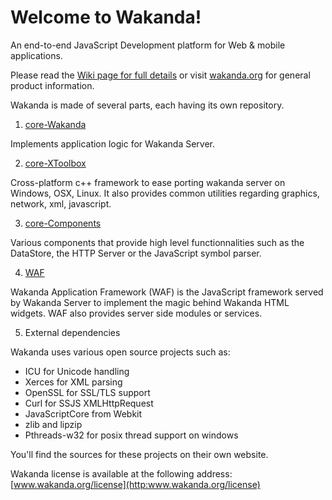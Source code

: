 Welcome to Wakanda!
===================
An end-to-end JavaScript Development platform for Web & mobile applications.

Please read the [Wiki page for full details](http://github.com/Wakanda/core-Wakanda/wiki) or visit [wakanda.org](http://www.wakanda.org/) for general product information.


Wakanda is made of several parts, each having its own repository.

1. [core-Wakanda](http://github.com/Wakanda/core-Wakanda)

 Implements application logic for Wakanda Server.

2. [core-XToolbox](http://github.com/Wakanda/core-XToolbox)

 Cross-platform c++ framework to ease porting wakanda server on Windows, OSX, Linux.
 It also provides common utilities regarding graphics, network, xml, javascript.

3. [core-Components](http://github.com/Wakanda/core-Components)

 Various components that provide high level functionnalities such as the DataStore, the HTTP Server or the JavaScript symbol parser.

4. [WAF](http://github.com/Wakanda/WAF)

 Wakanda Application Framework (WAF) is the JavaScript framework served by Wakanda Server to implement the magic behind Wakanda HTML widgets.
WAF also provides server side modules or services.

5. External dependencies

 Wakanda uses various open source projects such as:

 - ICU for Unicode handling
 - Xerces for XML parsing
 - OpenSSL for SSL/TLS support
 - Curl for SSJS XMLHttpRequest
 - JavaScriptCore from Webkit
 - zlib and lipzip
 - Pthreads-w32 for posix thread support on windows

 You'll find the sources for these projects on their own website.

Wakanda license is available at the following address: [www.wakanda.org/license](http:www.wakanda.org/license)